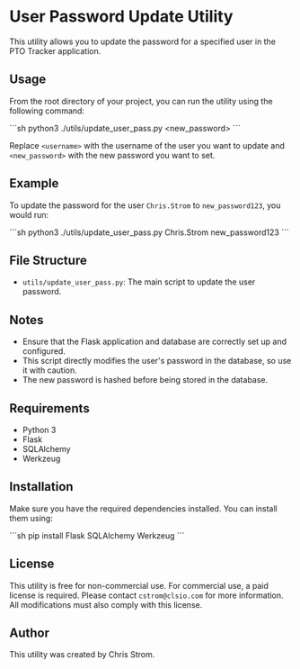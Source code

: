 # User Password Update Utility

This utility allows you to update the password for a specified user in the PTO Tracker application. 

## Usage

From the root directory of your project, you can run the utility using the following command:

\`\`\`sh
python3 ./utils/update_user_pass.py <username> <new_password>
\`\`\`

Replace `<username>` with the username of the user you want to update and `<new_password>` with the new password you want to set.

## Example

To update the password for the user `Chris.Strom` to `new_password123`, you would run:

\`\`\`sh
python3 ./utils/update_user_pass.py Chris.Strom new_password123
\`\`\`

## File Structure

- `utils/update_user_pass.py`: The main script to update the user password.

## Notes

- Ensure that the Flask application and database are correctly set up and configured.
- This script directly modifies the user's password in the database, so use it with caution.
- The new password is hashed before being stored in the database.

## Requirements

- Python 3
- Flask
- SQLAlchemy
- Werkzeug

## Installation

Make sure you have the required dependencies installed. You can install them using:

\`\`\`sh
pip install Flask SQLAlchemy Werkzeug
\`\`\`

## License

This utility is free for non-commercial use. For commercial use, a paid license is required. Please contact `cstrom@clsio.com` for more information. All modifications must also comply with this license.

## Author

This utility was created by Chris Strom.
